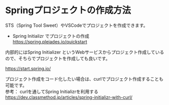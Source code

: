 # Springプロジェクトの作成方法

STS（Spring Tool Sweet）やVSCodeでプロジェクトを作成できます。

- Spring Initializr でプロジェクトの作成  
https://spring.pleiades.io/quickstart

内部的にはSpring Initializer というWebサービスからプロジェクト作成しているので、そちらでプロジェクトを作成しても良いです。

https://start.spring.io/

プロジェクト作成をコード化したい場合は、curlでプロジェクト作成することも可能です。  
参考： curlを通してSpring Initializrを利用する  
https://dev.classmethod.jp/articles/spring-initializr-with-curl/

